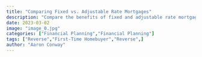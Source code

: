 ```yaml
---
title: "Comparing Fixed vs. Adjustable Rate Mortgages"
description: "Compare the benefits of fixed and adjustable rate mortgages."
date: 2023-03-02
image: "image_0.jpg"
categories: ["Financial Planning","Financial Planning"]
tags: ["Reverse","First-Time Homebuyer","Reverse",]
author: "Aaron Conway"
---
```



